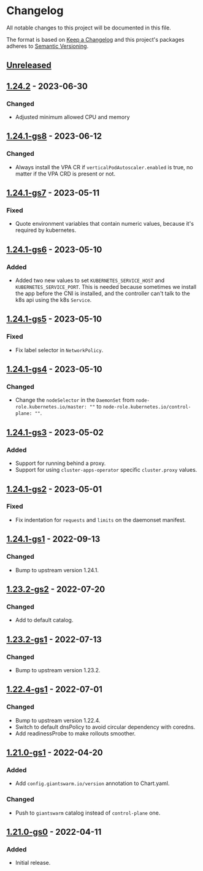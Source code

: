 # Changelog

All notable changes to this project will be documented in this file.

The format is based on [Keep a Changelog](http://keepachangelog.com/en/1.0.0/)
and this project's packages adheres to [Semantic Versioning](http://semver.org/spec/v2.0.0.html).

## [Unreleased]

## [1.24.2] - 2023-06-30

### Changed

- Adjusted minimum allowed CPU and memory

## [1.24.1-gs8] - 2023-06-12

### Changed

- Always install the VPA CR if `verticalPodAutoscaler.enabled` is true, no matter if the VPA CRD is present or not.

## [1.24.1-gs7] - 2023-05-11

### Fixed

- Quote environment variables that contain numeric values, because it's required by kubernetes.

## [1.24.1-gs6] - 2023-05-10

### Added

- Added two new values to set `KUBERNETES_SERVICE_HOST` and `KUBERNETES_SERVICE_PORT`. This is needed because sometimes we install the app before the CNI is installed, and the controller can't talk to the k8s api using the k8s `Service`.

## [1.24.1-gs5] - 2023-05-10

### Fixed

- Fix label selector in `NetworkPolicy`.

## [1.24.1-gs4] - 2023-05-10

### Changed

- Change the `nodeSelector` in the `DaemonSet` from `node-role.kubernetes.io/master: ""` to `node-role.kubernetes.io/control-plane: ""`.

## [1.24.1-gs3] - 2023-05-02

### Added

- Support for running behind a proxy.
- Support for using `cluster-apps-operator` specific `cluster.proxy` values.

## [1.24.1-gs2] - 2023-05-01

### Fixed

- Fix indentation for `requests` and `limits` on the daemonset manifest.

## [1.24.1-gs1] - 2022-09-13

### Changed

- Bump to upstream version 1.24.1.

## [1.23.2-gs2] - 2022-07-20

### Changed

- Add to default catalog.

## [1.23.2-gs1] - 2022-07-13

### Changed

- Bump to upstream version 1.23.2.

## [1.22.4-gs1] - 2022-07-01

### Changed

- Bump to upstream version 1.22.4.
- Switch to default dnsPolicy to avoid circular dependency with coredns.
- Add readinessProbe to make rollouts smoother.

## [1.21.0-gs1] - 2022-04-20

### Added

- Add `config.giantswarm.io/version` annotation to Chart.yaml.

### Changed

- Push to `giantswarm` catalog instead of `control-plane` one.

## [1.21.0-gs0] - 2022-04-11

### Added

- Initial release.

[Unreleased]: https://github.com/giantswarm/aws-cloud-controller-manager-app/compare/v1.24.2...HEAD
[1.24.2]: https://github.com/giantswarm/aws-cloud-controller-manager-app/compare/v1.24.1-gs8...v1.24.2
[1.24.1-gs8]: https://github.com/giantswarm/aws-cloud-controller-manager-app/compare/v1.24.1-gs7...v1.24.1-gs8
[1.24.1-gs7]: https://github.com/giantswarm/aws-cloud-controller-manager-app/compare/v1.24.1-gs6...v1.24.1-gs7
[1.24.1-gs6]: https://github.com/giantswarm/aws-cloud-controller-manager-app/compare/v1.24.1-gs5...v1.24.1-gs6
[1.24.1-gs5]: https://github.com/giantswarm/aws-cloud-controller-manager-app/compare/v1.24.1-gs4...v1.24.1-gs5
[1.24.1-gs4]: https://github.com/giantswarm/aws-cloud-controller-manager-app/compare/v1.24.1-gs3...v1.24.1-gs4
[1.24.1-gs3]: https://github.com/giantswarm/aws-cloud-controller-manager-app/compare/v1.24.1-gs2...v1.24.1-gs3
[1.24.1-gs2]: https://github.com/giantswarm/aws-cloud-controller-manager-app/compare/v1.24.1-gs1...v1.24.1-gs2
[1.24.1-gs1]: https://github.com/giantswarm/aws-cloud-controller-manager-app/compare/v1.23.2-gs2...v1.24.1-gs1
[1.23.2-gs2]: https://github.com/giantswarm/aws-cloud-controller-manager-app/compare/v1.23.2-gs1...v1.23.2-gs2
[1.23.2-gs1]: https://github.com/giantswarm/aws-cloud-controller-manager-app/compare/v1.22.4-gs1...v1.23.2-gs1
[1.22.4-gs1]: https://github.com/giantswarm/aws-cloud-controller-manager-app/compare/v1.21.0-gs1...v1.22.4-gs1
[1.21.0-gs1]: https://github.com/giantswarm/aws-cloud-controller-manager-app/compare/v1.21.0-gs0...v1.21.0-gs1
[1.21.0-gs0]: https://github.com/giantswarm/aws-cloud-controller-manager-app/compare/v0.0.0...v1.21.0-gs0
